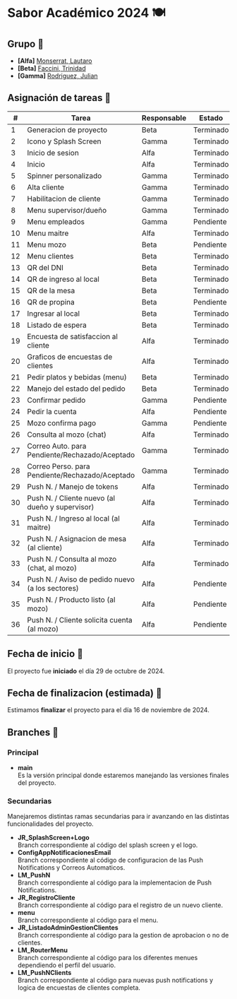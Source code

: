 # Sabor Académico 2024 🍽


## Grupo 🧠
- **[Alfa]** [Monserrat, Lautaro](https://github.com/llauu)
- **[Beta]** [Faccini, Trinidad](https://github.com/trinifaccini)
- **[Gamma]** [Rodriguez, Julian](https://github.com/rodriguezjulian)


## Asignación de tareas 📑
| #  | Tarea                                                   | Responsable | Estado    |
| -- | ------------------------------------------------------- | ----------- | --------- |
| 1  | Generacion de proyecto                                  | Beta        | Terminado |
| 2  | Icono y Splash Screen                                   | Gamma       | Terminado |
| 3  | Inicio de sesion                                        | Alfa        | Terminado |
| 4  | Inicio                                                  | Alfa        | Terminado |
| 5  | Spinner personalizado                                   | Gamma       | Terminado |
| 6  | Alta cliente                                            | Gamma       | Terminado |
| 7  | Habilitacion de cliente                                 | Gamma       | Terminado |  
| 8  | Menu supervisor/dueño                                   | Gamma       | Terminado |
| 9  | Menu empleados                                          | Gamma       | Pendiente |
| 10 | Menu maitre                                             | Alfa        | Terminado |
| 11 | Menu mozo                                               | Beta        | Pendiente |
| 12 | Menu clientes                                           | Beta        | Terminado |
| 13 | QR del DNI                                              | Beta        | Terminado |
| 14 | QR de ingreso al local                                  | Beta        | Terminado |
| 15 | QR de la mesa                                           | Beta        | Terminado |
| 16 | QR de propina                                           | Beta        | Pendiente |
| 17 | Ingresar al local                                       | Beta        | Terminado |
| 18 | Listado de espera                                       | Beta        | Terminado |
| 19 | Encuesta de satisfaccion al cliente                     | Alfa        | Terminado |
| 20 | Graficos de encuestas de clientes                       | Alfa        | Terminado |
| 21 | Pedir platos y bebidas (menu)                           | Beta        | Terminado |
| 22 | Manejo del estado del pedido                            | Beta        | Terminado |
| 23 | Confirmar pedido                                        | Gamma       | Pendiente |
| 24 | Pedir la cuenta                                         | Alfa        | Pendiente |
| 25 | Mozo confirma pago                                      | Gamma       | Pendiente |
| 26 | Consulta al mozo (chat)                                 | Alfa        | Terminado |
| 27 | Correo Auto. para Pendiente/Rechazado/Aceptado          | Gamma       | Terminado |
| 28 | Correo Perso. para Pendiente/Rechazado/Aceptado         | Gamma       | Terminado |
| 29 | Push N. / Manejo de tokens                              | Alfa        | Terminado |
| 30 | Push N. / Cliente nuevo (al dueño y supervisor)         | Alfa        | Terminado |
| 31 | Push N. / Ingreso al local (al maitre)                  | Alfa        | Terminado |
| 32 | Push N. / Asignacion de mesa (al cliente)               | Alfa        | Terminado |
| 33 | Push N. / Consulta al mozo (chat, al mozo)              | Alfa        | Terminado |
| 34 | Push N. / Aviso de pedido nuevo (a los sectores)        | Alfa        | Pendiente |
| 35 | Push N. / Producto listo (al mozo)                      | Alfa        | Pendiente |
| 36 | Push N. / Cliente solicita cuenta (al mozo)             | Alfa        | Pendiente |


## Fecha de inicio 📆
El proyecto fue **iniciado** el día 29 de octubre de 2024.


## Fecha de finalizacion (estimada) 📆
Estimamos **finalizar** el proyecto para el día 16 de noviembre de 2024.


## Branches 🌿
### Principal
- **main**<br> Es la versión principal donde estaremos manejando las versiones finales del proyecto.


### Secundarias
Manejaremos distintas ramas secundarias para ir avanzando en las distintas funcionalidades del proyecto.
- **JR_SplashScreen+Logo**<br> Branch correspondiente al código del splash screen y el logo.
- **ConfigAppNotificacionesEmail**<br> Branch correspondiente al código de configuracion de las Push Notifications y Correos Automaticos.
- **LM_PushN**<br> Branch correspondiente al código para la implementacion de Push Notifications.
- **JR_RegistroCliente**<br> Branch correspondiente al código para el registro de un nuevo cliente.
- **menu**<br> Branch correspondiente al código para el menu.
- **JR_ListadoAdminGestionClientes**<br> Branch correspondiente al código para la gestion de aprobacion o no de clientes.
- **LM_RouterMenu**<br> Branch correspondiente al código para los diferentes menues dependiendo el perfil del usuario.
- **LM_PushNClients**<br> Branch correspondiente al código para nuevas push notifications y logica de encuestas de clientes completa.